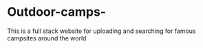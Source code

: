 # Outdoor-camps-
This is a full stack website for uploading and searching for famous campsites around the world
